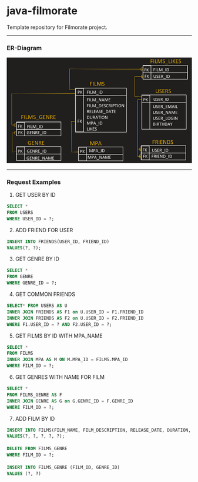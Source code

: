 # java-filmorate
Template repository for Filmorate project.

___
### ER-Diagram
![](DB.png)

---
### Request Examples

1. GET USER BY ID
```SQL
SELECT * 
FROM USERS  
WHERE USER_ID = ?;
```
2. ADD FRIEND FOR USER
```SQL
INSERT INTO FRIENDS(USER_ID, FRIEND_ID)
VALUES(?, ?);
```
3. GET GENRE BY ID
```SQL
SELECT * 
FROM GENRE
WHERE GENRE_ID = ?;
```
4. GET COMMON FRIENDS
```SQL
SELECT* FROM USERS AS U
INNER JOIN FRIENDS AS F1 on U.USER_ID = F1.FRIEND_ID
INNER JOIN FRIENDS AS F2 on U.USER_ID = F2.FRIEND_ID
WHERE F1.USER_ID = ? AND F2.USER_ID = ?;
```
5. GET FILMS BY ID WITH MPA_NAME
```SQL
SELECT *
FROM FILMS
INNER JOIN MPA AS M ON M.MPA_ID = FILMS.MPA_ID
WHERE FILM_ID = ?;
```
6. GET GENRES WITH NAME FOR FILM
```SQL
SELECT *
FROM FILMS_GENRE AS F
INNER JOIN GENRE AS G on G.GENRE_ID = F.GENRE_ID
WHERE FILM_ID = ?;
```
7. ADD FILM BY ID
```SQL
INSERT INTO FILMS(FILM_NAME, FILM_DESCRIPTION, RELEASE_DATE, DURATION, MPA_ID)
VALUES(?, ?, ?, ?, ?);

DELETE FROM FILMS_GENRE
WHERE FILM_ID = ?;

INSERT INTO FILMS_GENRE (FILM_ID, GENRE_ID)
VALUES (?, ?)
```